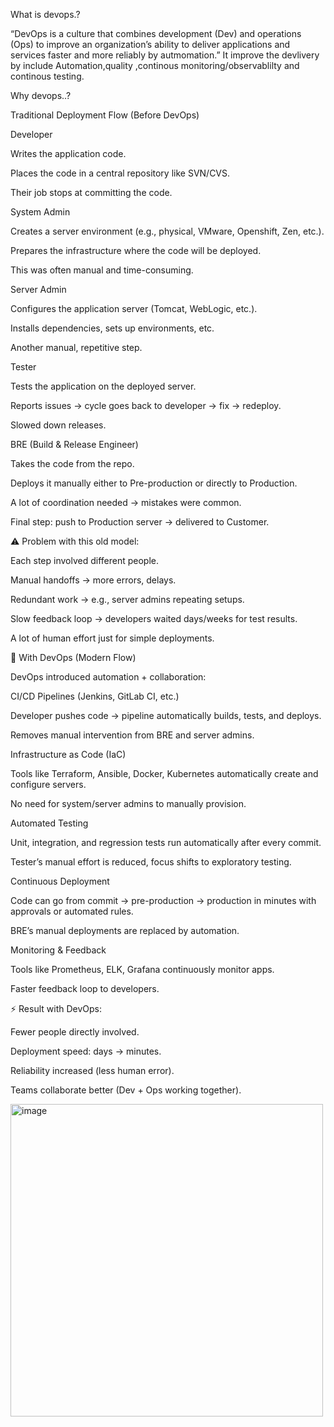 
What is devops.?

“DevOps is a culture that combines development (Dev) and operations (Ops) to improve an organization’s ability to deliver applications and services faster and more reliably by autmomation.”
It improve the devlivery by include Automation,quality ,continous monitoring/observablilty and continous testing.

Why devops..?

Traditional Deployment Flow (Before DevOps)

Developer

Writes the application code.

Places the code in a central repository like SVN/CVS.

Their job stops at committing the code.

System Admin

Creates a server environment (e.g., physical, VMware, Openshift, Zen, etc.).

Prepares the infrastructure where the code will be deployed.

This was often manual and time-consuming.

Server Admin

Configures the application server (Tomcat, WebLogic, etc.).

Installs dependencies, sets up environments, etc.

Another manual, repetitive step.

Tester

Tests the application on the deployed server.

Reports issues → cycle goes back to developer → fix → redeploy.

Slowed down releases.

BRE (Build & Release Engineer)

Takes the code from the repo.

Deploys it manually either to Pre-production or directly to Production.

A lot of coordination needed → mistakes were common.

Final step: push to Production server → delivered to Customer.

⚠️ Problem with this old model:

Each step involved different people.

Manual handoffs → more errors, delays.

Redundant work → e.g., server admins repeating setups.

Slow feedback loop → developers waited days/weeks for test results.

A lot of human effort just for simple deployments.

🔹 With DevOps (Modern Flow)

DevOps introduced automation + collaboration:

CI/CD Pipelines (Jenkins, GitLab CI, etc.)

Developer pushes code → pipeline automatically builds, tests, and deploys.

Removes manual intervention from BRE and server admins.

Infrastructure as Code (IaC)

Tools like Terraform, Ansible, Docker, Kubernetes automatically create and configure servers.

No need for system/server admins to manually provision.

Automated Testing

Unit, integration, and regression tests run automatically after every commit.

Tester’s manual effort is reduced, focus shifts to exploratory testing.

Continuous Deployment

Code can go from commit → pre-production → production in minutes with approvals or automated rules.

BRE’s manual deployments are replaced by automation.

Monitoring & Feedback

Tools like Prometheus, ELK, Grafana continuously monitor apps.

Faster feedback loop to developers.

⚡ Result with DevOps:

Fewer people directly involved.

Deployment speed: days → minutes.

Reliability increased (less human error).

Teams collaborate better (Dev + Ops working together).


<img width="500" height="500" alt="image" src="https://github.com/user-attachments/assets/fdf8301e-b0a1-44fd-bedc-53f59d2bae11" />

